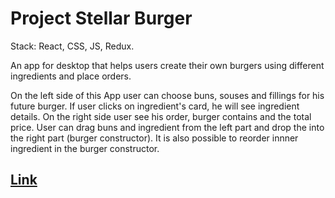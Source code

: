 # Project Stellar Burger

Stack: React, CSS, JS, Redux.

An app for desktop that helps users create their own burgers using different ingredients and place orders.

On the left side of this App user can choose buns, souses and fillings for his future burger.
If user clicks on ingredient's card, he will see ingredient details.
On the right side user see his order, burger contains and the total price.
User can drag buns and ingredient from the left part and drop the into the right part (burger constructor).
It is also possible to reorder innner ingredient in the burger constructor.

[Link](https://geniav.github.io/react-burger/)
-------------------------
